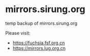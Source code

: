# mirrors.sirung.org
temp backup of mirrors.sirung.org

Please visit:
- https://fuchsia.fsf.org.cn
- https://mirrors.lug.org.cn
